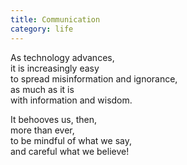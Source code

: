```yaml
---
title: Communication
category: life
---
```


As technology advances,   
it is increasingly easy   
to spread misinformation and ignorance,   
as much as it is   
with information and wisdom.   
  
It behooves us, then,   
more than ever,  
to be mindful of what we say,   
and careful what we believe!  
